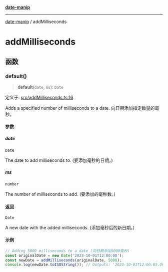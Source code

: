 [**date-manip**](index.md)

***

[date-manip](modules.md) / addMilliseconds

# addMilliseconds

## 函数

### default()

> **default**(`date`, `ms`): `Date`

定义于: [src/addMilliseconds.ts:16](https://github.com/fengxinming/date-manip/blob/12d12a4c2a3486e81330ba529f3fb8271142d945/src/addMilliseconds.ts#L16)

Adds a specified number of milliseconds to a date.
向日期添加指定数量的毫秒。

#### 参数

##### date

`Date`

The date to add milliseconds to. (要添加毫秒的日期。)

##### ms

`number`

The number of milliseconds to add. (要添加的毫秒数。)

#### 返回

`Date`

A new date with the added milliseconds. (添加毫秒后的新日期。)

#### 示例

```ts
// Adding 5000 milliseconds to a date (向日期添加5000毫秒)
const originalDate = new Date('2023-10-01T12:00:00');
const newDate = addMilliseconds(originalDate, 5000);
console.log(newDate.toISOString()); // Outputs: '2023-10-01T12:00:05.000Z' (输出: '2023-10-01T12:00:05.000Z')
```
